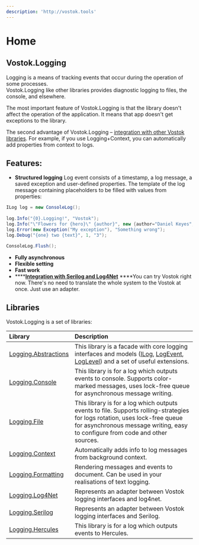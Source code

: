 ```yaml
---
description: 'http://vostok.tools'
---
```


# Home

## Vostok.Logging

Logging is a means of tracking events that occur during the operation of some processes.  
Vostok.Logging like other libraries provides diagnostic logging to files, the console, and elsewhere.

The most important feature of Vostok.Logging is that the library doesn't affect the operation of the application. It means that app doesn't get exceptions to the library.

The second advantage of Vostok.Logging – [integration with other Vostok libraries](interaction-with-other-vostok-libraries.md).  For example, if you use Logging+Context, you can automatically add properties from context to logs.

## Features:

* **Structured logging** Log event consists of a timestamp, a log message, a saved exception and user-defined properties. The template of the log message containing placeholders to be filled with values from properties:

```csharp
ILog log = new ConsoleLog();
            
log.Info("{0}.Logging!", "Vostok");
log.Info("\"Flowers for {hero}\" {author}", new {author="Daniel Keyes", hero="Algernon"});
log.Error(new Exception("My exception"), "Something wrong");
log.Debug("{one} two {text}", 1, "3");

ConsoleLog.Flush();
```

* **Fully asynchronous** 
* **Flexible setting** 
* **Fast work** 
* \*\*\*\*[**Integration with Serilog and Log4Net**](integration-with-serilog-log4net/) ****You can try Vostok right now. There's no need to translate the whole system to the Vostok at once. Just use an adapter.

## Libraries

Vostok.Logging is a set of libraries:

| Library | Description |
| :--- | :--- |
| [Logging.Abstractions](https://github.com/vostok/logging.abstractions) | This library is a facade with core logging interfaces and models \([ILog](basics.md#ilog), [LogEvent](basics.md#logevent), [LogLevel](basics.md#loglevel)\) and a set of useful extensions. |
| [Logging.Console](https://github.com/vostok/logging.console) | This library is for a log which outputs events to console. Supports color-marked messages, uses lock-free queue for asynchronous message writing. |
| [Logging.File](https://github.com/vostok/logging.file) | This library is for a log which outputs events to file. Supports rolling-strategies for logs rotation, uses lock-free queue for asynchronous message writing, easy to configure from code and other sources. |
| [Logging.Context](https://github.com/vostok/logging.context) | Automatically adds info to log messages from background context. |
| [Logging.Formatting](https://github.com/vostok/logging.formatting) | Rendering messages and events to document. Can be used in your realisations of text logging. |
| [Logging.Log4Net](https://github.com/vostok/logging.log4net) | Represents an adapter between Vostok logging interfaces and log4net. |
| [Logging.Serilog](https://github.com/vostok/logging.serilog) | Represents an adapter between Vostok logging interfaces and Serilog. |
| [Logging.Hercules](https://github.com/vostok/logging.hercules) | This library is for a log which outputs events to Hercules. |





